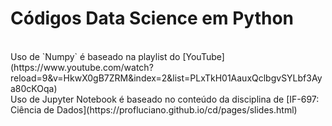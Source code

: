 # Códigos Data Science em Python
<br/>
Uso de `Numpy` é baseado na playlist do [YouTube](https://www.youtube.com/watch?reload=9&v=HkwX0gB7ZRM&index=2&list=PLxTkH01AauxQclbgvSYLbf3Aya80cKOqa)
<br/>
Uso de Jupyter Notebook é baseado no conteúdo da disciplina de [IF-697: Ciência de Dados](https://profluciano.github.io/cd/pages/slides.html)